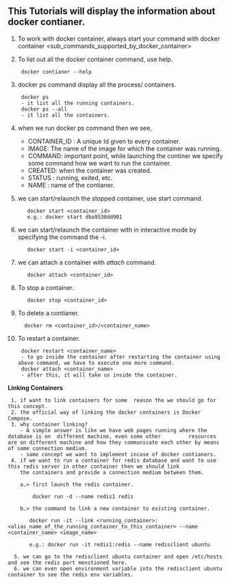 ## This Tutorials will display the information about docker contianer.

1. To work with docker container, always start your command with docker container <sub_commands_supported_by_docker_container>

2. To list out all the docker container command, use help.
 
        docker contianer --help
3. docker ps command display all the process/ containers.
  
        docker ps
        - it list all the running containers.
        docker ps --all
        - it list all the containers.
        
4. when we run docker ps command then we see,
    
    - CONTAINER_ID : A unique Id given to every container.
    - IMAGE: The name of the image for which the container was running.
    - COMMAND: important point, while launching the continer we specify some command how we want to run the container.
    - CREATED: when the container was created.
    - STATUS : running, exited, etc.
    - NAME : name of the contianer.
    
5. we can start/relaunch the stopped container, use start command.

          docker start <container_id>
          e.g.: docker start dba9538dd901
    
6. we can start/relaunch the container with in interactive mode by specifying the command the -i.

          docker start -i <container_id>
          
7. we can attach a container with _attach_ command.

          docker attach <container_id>
          
8. To stop a container.

          docker stop <container_id>
         
9. To delete a contianer.

         docker rm <container_id>/<container_name>
         
10. To restart a container.
  
         docker restart <container_name>
         - to go inside the container after restarting the container using above command, we have to execute one more command.
         docker attach <container_name>
         - after this, it will take us inside the container.
          
 
 **Linking Containers**
 
     1. if want to link containers for some  reason the we should go for this concept. 
     2. the official way of linking the docker containers is Docker Compose.
     3. why container linking?
        - A simple answer is like we have web pages running where the database is on  different machine, even some other         resources are on different machine and how they communicate each other by means of some connection medium.
        - same concept we want to implement incase of docker contianers. 
     4. if we want to run a container for redis database and want to use this redis server in other container then we should link
        the containers and provide a connection medium between them.
        
        a.> first launch the redis container.
        
            docker run -d --name redis1 redis
        
        b.> the command to link a new container to existing container.
        
           docker run -it --link <running_container>:<alias_name_of_the_running_container_to_this_container> --name <container_name> <image_name>
           
           e.g.: docker run -it redis1:redis --name redisclient ubuntu
       
      5. we can go to the redisclient ubuntu container and open /etc/hosts and see the redis port menstioned here.
      6. we can even open environment variable into the redisclient ubuntu container to see the redis env variables.
     
     
        
